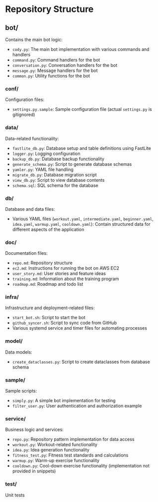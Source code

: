 # Repository Structure

## bot/
Contains the main bot logic:
- `cody.py`: The main bot implementation with various commands and handlers
- `command.py`: Command handlers for the bot
- `conversation.py`: Conversation handlers for the bot
- `message.py`: Message handlers for the bot
- `common.py`: Utility functions for the bot

### conf/
Configuration files:
- `settings.py.sample`: Sample configuration file (actual `settings.py` is gitignored)

### data/
Data-related functionality:
- `fastlite_db.py`: Database setup and table definitions using FastLite
- `logger.py`: Logging configuration
- `backup_db.py`: Database backup functionality
- `generate_schema.py`: Script to generate database schemas
- `yamler.py`: YAML file handling
- `migrate_db.py`: Database migration script
- `view_db.py`: Script to view database contents
- `schema.sql`: SQL schema for the database

### db/
Database and data files:
- Various YAML files (`workout.yaml`, `intermediate.yaml`, `beginner.yaml`, `idea.yaml`, `warmup.yaml`, `cooldown.yaml`): Contain structured data for different aspects of the application

### doc/
Documentation files:
- `repo.md`: Repository structure
- `ec2.md`: Instructions for running the bot on AWS EC2
- `user_story.md`: User stories and feature ideas
- `training.md`: Information about the training program
- `roadmap.md`: Roadmap and todo list

### infra/
Infrastructure and deployment-related files:
- `start_bot.sh`: Script to start the bot
- `github_syncer.sh`: Script to sync code from GitHub
- Various systemd service and timer files for automating processes

### model/
Data models:
- `create_dataclasses.py`: Script to create dataclasses from database schema

### sample/
Sample scripts:
- `simply.py`: A simple bot implementation for testing
- `filter_user.py`: User authentication and authorization example

### service/
Business logic and services:
- `repo.py`: Repository pattern implementation for data access
- `workout.py`: Workout-related functionality
- `idea.py`: Idea generation functionality
- `fitness_test.py`: Fitness test standards and calculations
- `warmup.py`: Warm-up exercise functionality
- `cooldown.py`: Cool-down exercise functionality (implementation not provided in snippets)

### test/
Unit tests
